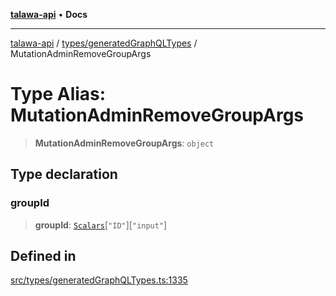 [**talawa-api**](../../../README.md) • **Docs**

***

[talawa-api](../../../modules.md) / [types/generatedGraphQLTypes](../README.md) / MutationAdminRemoveGroupArgs

# Type Alias: MutationAdminRemoveGroupArgs

> **MutationAdminRemoveGroupArgs**: `object`

## Type declaration

### groupId

> **groupId**: [`Scalars`](Scalars.md)\[`"ID"`\]\[`"input"`\]

## Defined in

[src/types/generatedGraphQLTypes.ts:1335](https://github.com/PalisadoesFoundation/talawa-api/blob/6712e9940a5702665afc506fa9f6e9d7e1dc7991/src/types/generatedGraphQLTypes.ts#L1335)
